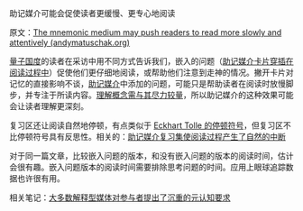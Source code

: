 助记媒介可能会促使读者更缓慢、更专心地阅读

原文：[The mnemonic medium may push readers to read more slowly and attentively (andymatuschak.org)](https://notes.andymatuschak.org/z7W1Zr7wEGptA3bFYwwaPbCFLBo54xXmQLQdK)

[量子国度](https://notes.andymatuschak.org/z2fBHADWa93EZTuNzuww7V3Vi587ZyZ4FHTHm)的读者在采访中用不同方式告诉我们，嵌入的问题（[助记媒介卡片穿插在阅读过程中](https://notes.andymatuschak.org/zE1sr3TTDoEJut4hgai2w6qFUwBYHSkk7no)）促使他们更仔细地阅读，或帮助他们注意到走神的情况。撇开卡片对记忆的直接影响不谈，[助记媒介](https://notes.andymatuschak.org/z4rRX3qwSSJRsEkdXKwH2shamgHNeRthrMLiF)中添加的问题，可能只是帮助读者在阅读时放慢脚步，并专注于所读内容。[理解概念需与其尽力较量](https://notes.andymatuschak.org/zX1WtJ4ouE8sjN1NgWHsGVg8ZnVfp5Kz74Vs)，所以助记媒介的这种效果可能会让读者理解更深刻。

复习区还让阅读自然地停顿，有点类似于 [Eckhart Tolle 的停顿符号](https://notes.andymatuschak.org/zxRE7XavvhxgY3EkFduYB5B4fnMBknizq52u)，但复习区不比停顿符号具有反思性。相关的：[助记媒介复习集使阅读过程产生了自然的中断](https://notes.andymatuschak.org/z4sXBJLQQrFYFUKPE9nrW5gDndYWCPP7Kic)

对于同一篇文章，比较嵌入问题的版本，和没有嵌入问题的版本的阅读时间，估计会很有趣。嵌入问题版本的阅读时间需要排除思考问题的时间。应用上眼球追踪数据也许很有用。

相关笔记：[大多数解释型媒体对参与者提出了沉重的元认知要求](https://notes.andymatuschak.org/z2T1wfESQC8moFh2Er4pHkHxkm3SoSzVvBsEo)